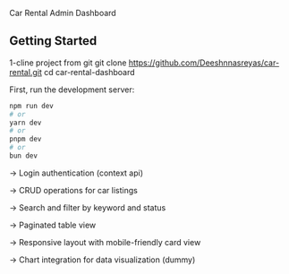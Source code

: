 Car Rental Admin Dashboard

## Getting Started
1-cline project from git
git clone https://github.com/Deeshnnasreyas/car-rental.git
cd car-rental-dashboard

First, run the development server:

```bash
npm run dev
# or
yarn dev
# or
pnpm dev
# or
bun dev
```

-> Login authentication (context api)

-> CRUD operations for car listings

-> Search and filter by keyword and status

-> Paginated table view

-> Responsive layout with mobile-friendly card view

-> Chart integration for data visualization (dummy)